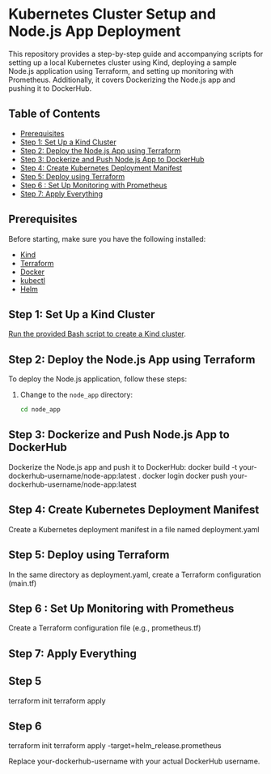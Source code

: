 # Kubernetes Cluster Setup and Node.js App Deployment

This repository provides a step-by-step guide and accompanying scripts for setting up a local Kubernetes cluster using Kind, deploying a sample Node.js application using Terraform, and setting up monitoring with Prometheus. Additionally, it covers Dockerizing the Node.js app and pushing it to DockerHub.

## Table of Contents

- [Prerequisites](#prerequisites)
- [Step 1: Set Up a Kind Cluster](#step-1-set-up-a-kind-cluster)
- [Step 2: Deploy the Node.js App using Terraform](#step-2-deploy-the-nodejs-app-using-terraform)
- [Step 3: Dockerize and Push Node.js App to DockerHub](#step-3-dockerize-and-push-nodejs-app-to-dockerhub)
- [Step 4: Create Kubernetes Deployment Manifest](#step-4-create-kubernetes-deployment-manifest)
- [Step 5: Deploy using Terraform](#step-5-deploy-using-terraform)
- [Step 6 : Set Up Monitoring with Prometheus](#step-6-set-up-monitoring-with-prometheus)
- [Step 7: Apply Everything](#step-7-apply-everything)

## Prerequisites

Before starting, make sure you have the following installed:

- [Kind](https://kind.sigs.k8s.io/docs/user/quick-start/)
- [Terraform](https://learn.hashicorp.com/tutorials/terraform/install-cli)
- [Docker](https://docs.docker.com/get-docker/)
- [kubectl](https://kubernetes.io/docs/tasks/tools/install-kubectl/)
- [Helm](https://helm.sh/docs/intro/install/)

## Step 1: Set Up a Kind Cluster

[Run the provided Bash script to create a Kind cluster](setup_kind_cluster.sh).

## Step 2: Deploy the Node.js App using Terraform

To deploy the Node.js application, follow these steps:

1. Change to the `node_app` directory:

   ```bash
   cd node_app


## Step 3: Dockerize and Push Node.js App to DockerHub
Dockerize the Node.js app and push it to DockerHub:
  docker build -t your-dockerhub-username/node-app:latest .
  docker login
  docker push your-dockerhub-username/node-app:latest


## Step 4: Create Kubernetes Deployment Manifest
Create a Kubernetes deployment manifest in a file named deployment.yaml

## Step 5: Deploy using Terraform
In the same directory as deployment.yaml, create a Terraform configuration (main.tf)

## Step 6 : Set Up Monitoring with Prometheus
Create a Terraform configuration file (e.g., prometheus.tf)

## Step 7: Apply Everything
## Step 5
terraform init
terraform apply

## Step 6 
terraform init
terraform apply -target=helm_release.prometheus

Replace your-dockerhub-username with your actual DockerHub username.
